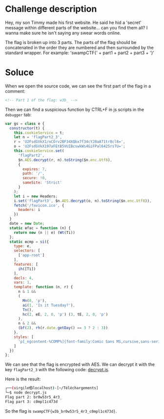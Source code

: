 # Challenge description

Hey, my son Timmy made his first website. He said he hid a 'secret' message within different parts of the website... can you find them all? I wanna make sure he isn't saying any swear words online.

The flag is broken up into 3 parts. The parts of the flag should be concatenated in the order they are numbered and then surrounded by the standard wrapper. For example: 'swampCTF{' + part1 + part2 + part3 + '}'

# Soluce

When we open the source code, we can see the first part of the flag in a comment:

```html
<!-- Part 1 of the flag: w3b_ -->
```

Then we can find a suspicious function by CTRL+F in js scripts in the `debugger` tab:

```js
var gs = class e {
  constructor(t) {
    this.cookieService = t;
    let n = 'flagPart2_3',
    r = 'U2FsdGVkX1/oCOrv2BF34XQbx7f34cYJ8aA71tr8cl8=',
    o = 'U2FsdGVkX197aFEtB5VUIBcswkWs4GiFPal6425rsTU=';
    this.cookieService.set(
      'flagPart2',
      $n.AES.decrypt(r, n).toString($n.enc.Utf8),
      {
        expires: 7,
        path: '/',
        secure: !0,
        sameSite: 'Strict'
      }
    );
    let i = new Headers;
    i.set('flagPart3', $n.AES.decrypt(o, n).toString($n.enc.Utf8)),
    fetch('/favicon.ico', {
      headers: i
    })
  }
  date = new Date;
  static ɵfac = function (n) {
    return new (n || e) (Wt(Ti))
  };
  static ɵcmp = si({
    type: e,
    selectors: [
      ['app-root']
    ],
    features: [
      ih([Ti])
    ],
    decls: 4,
    vars: 1,
    template: function (n, r) {
      n & 1 &&
      (
        Mn(0, 'p'),
        ai(1, 'Is it Tuesday?'),
        Tn(),
        hc(2, eE, 2, 0, 'p') (3, tE, 2, 0, 'p')
      ),
      n & 2 &&
      (bf(2), rh(r.date.getDay() == 3 ? 2 : 3))
    },
    styles: [
      'p[_ngcontent-%COMP%]{font-family:Comic Sans MS,cursive,sans-serif;font-size:24px;color:#ff69b4;text-shadow:2px 2px 5px yellow;background:repeating-linear-gradient(45deg,#0ff,#f0f 10%,#ff0 20%);padding:10px;border:5px dashed lime;transform:rotate(-5deg);animation:_ngcontent-%COMP%_wiggle .1s infinite alternate}@keyframes _ngcontent-%COMP%_wiggle{0%{transform:rotate(-5deg)}to{transform:rotate(5deg)}}'
    ]
  })
};
```

We can see that the flag is encrypted with AES. We can decrypt it with the key `flagPart2_3` with the following code: [decrypt.js](code/decrypt.js).

Here is the result: 

```sh
┌──(virgile㉿localhost)-[~/Téléchargements]
└─$ node decrypt.js                                                                                                                                         
Flag part 2: br0w53r5_4r3_
Flag part 3: c0mpl1c473d
```

So the flag is `swampCTF{w3b_br0w53r5_4r3_c0mpl1c473d}`.
